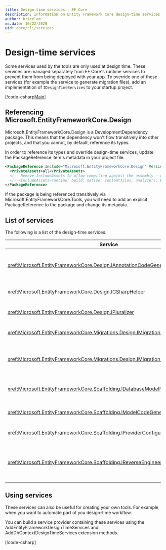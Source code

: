 ```yaml
---
title: Design-time services - EF Core
description: Information on Entity Framework Core design-time services
author: bricelam
ms.date: 10/22/2020
uid: core/cli/services
---
```

# Design-time services

Some services used by the tools are only used at design time. These services are managed separately from EF Core's runtime services to prevent them from being deployed with your app. To override one of these services (for example the service to generate migration files), add an implementation of `IDesignTimeServices` to your startup project.

[!code-csharp[Main](../../../../samples/core/Miscellaneous/CommandLine/DesignTimeServices.cs#DesignTimeServices)]

## Referencing Microsoft.EntityFrameworkCore.Design

Microsoft.EntityFrameworkCore.Design is a DevelopmentDependency package. This means that the dependency won't flow transitively into other projects, and that you cannot, by default, reference its types.

In order to reference its types and override design-time services, update the PackageReference item's metadata in your project file.

```xml
<PackageReference Include="Microsoft.EntityFrameworkCore.Design" Version="3.1.9">
  <PrivateAssets>all</PrivateAssets>
  <!-- Remove IncludeAssets to allow compiling against the assembly -->
  <!--<IncludeAssets>runtime; build; native; contentfiles; analyzers; buildtransitive</IncludeAssets>-->
</PackageReference>
```

If the package is being referenced transitively via Microsoft.EntityFrameworkCore.Tools, you will need to add an explicit PackageReference to the package and change its metadata.

## List of services

The following is a list of the design-time services.

Service                                                                              | Description
------------------------------------------------------------------------------------ | -----------
<xref:Microsoft.EntityFrameworkCore.Design.IAnnotationCodeGenerator>                 | Generates the code for corresponding model annotations.
<xref:Microsoft.EntityFrameworkCore.Design.ICSharpHelper>                            | Helps with generating C# code.
<xref:Microsoft.EntityFrameworkCore.Design.IPluralizer>                              | Pluralizes and singularizes words.
<xref:Microsoft.EntityFrameworkCore.Migrations.Design.IMigrationsCodeGenerator>      | Generates code for a migration.
<xref:Microsoft.EntityFrameworkCore.Migrations.Design.IMigrationsScaffolder>         | The main class for managing migration files.
<xref:Microsoft.EntityFrameworkCore.Scaffolding.IDatabaseModelFactory>               | Creates a database model from a database.
<xref:Microsoft.EntityFrameworkCore.Scaffolding.IModelCodeGenerator>                 | Generates code for a model.
<xref:Microsoft.EntityFrameworkCore.Scaffolding.IProviderConfigurationCodeGenerator> | Generates OnConfiguring code.
<xref:Microsoft.EntityFrameworkCore.Scaffolding.IReverseEngineerScaffolder>          | The main class for scaffolding reverse engineered models.

## Using services

These services can also be useful for creating your own tools. For example, when you want to automate part of you design-time workflow.

You can build a service provider containing these services using the AddEntityFrameworkDesignTimeServices and AddDbContextDesignTimeServices extension methods.

[!code-csharp[](../../../../samples/core/Miscellaneous/CommandLine/CustomTools.cs#CustomTools)]
